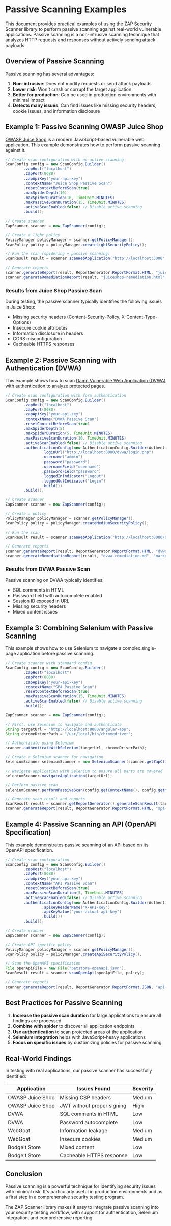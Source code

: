 # Passive Scanning Examples

This document provides practical examples of using the ZAP Security Scanner library to perform passive scanning against real-world vulnerable applications. Passive scanning is a non-intrusive scanning technique that analyzes HTTP requests and responses without actively sending attack payloads.

## Overview of Passive Scanning

Passive scanning has several advantages:

1. **Non-intrusive**: Does not modify requests or send attack payloads
2. **Lower risk**: Won't crash or corrupt the target application
3. **Better for production**: Can be used in production environments with minimal impact
4. **Detects many issues**: Can find issues like missing security headers, cookie issues, and information disclosure

## Example 1: Passive Scanning OWASP Juice Shop

[OWASP Juice Shop](https://github.com/bkimminich/juice-shop) is a modern JavaScript-based vulnerable web application. This example demonstrates how to perform passive scanning against it.

```java
// Create scan configuration with no active scanning
ScanConfig config = new ScanConfig.Builder()
        .zapHost("localhost")
        .zapPort(8080)
        .zapApiKey("your-api-key")
        .contextName("Juice Shop Passive Scan")
        .resetContextBeforeScan(true)
        .maxSpiderDepth(10)
        .maxSpiderDuration(10, TimeUnit.MINUTES)
        .maxPassiveScanDuration(15, TimeUnit.MINUTES)
        .activeScanEnabled(false) // Disable active scanning
        .build();

// Create scanner
ZapScanner scanner = new ZapScanner(config);

// Create a light policy
PolicyManager policyManager = scanner.getPolicyManager();
ScanPolicy policy = policyManager.createLightSecurityPolicy();

// Run the scan (spidering + passive scanning)
ScanResult result = scanner.scanWebApplication("http://localhost:3000", policy);

// Generate reports
scanner.generateReport(result, ReportGenerator.ReportFormat.HTML, "juiceshop-passive-scan.html");
scanner.generateRemediationReport(result, "juiceshop-remediation.html", "html");
```

### Results from Juice Shop Passive Scan

During testing, the passive scanner typically identifies the following issues in Juice Shop:

- Missing security headers (Content-Security-Policy, X-Content-Type-Options)
- Insecure cookie attributes
- Information disclosure in headers
- CORS misconfiguration
- Cacheable HTTPS responses

## Example 2: Passive Scanning with Authentication (DVWA)

This example shows how to scan [Damn Vulnerable Web Application (DVWA)](https://github.com/digininja/DVWA) with authentication to analyze protected pages.

```java
// Create scan configuration with form authentication
ScanConfig config = new ScanConfig.Builder()
        .zapHost("localhost")
        .zapPort(8080)
        .zapApiKey("your-api-key")
        .contextName("DVWA Passive Scan")
        .resetContextBeforeScan(true)
        .maxSpiderDepth(5)
        .maxSpiderDuration(5, TimeUnit.MINUTES)
        .maxPassiveScanDuration(10, TimeUnit.MINUTES)
        .activeScanEnabled(false) // Disable active scanning
        .authenticationConfig(new AuthenticationConfig.Builder(AuthenticationConfig.AuthType.FORM)
                .loginUrl("http://localhost:8080/dvwa/login.php")
                .username("admin")
                .password("password")
                .usernameField("username")
                .passwordField("password")
                .loggedInIndicator("Logout")
                .loggedOutIndicator("Login")
                .build())
        .build();

// Create scanner
ZapScanner scanner = new ZapScanner(config);

// Create a policy
PolicyManager policyManager = scanner.getPolicyManager();
ScanPolicy policy = policyManager.createMediumSecurityPolicy();

// Run the scan
ScanResult result = scanner.scanWebApplication("http://localhost:8080/dvwa", policy);

// Generate reports
scanner.generateReport(result, ReportGenerator.ReportFormat.HTML, "dvwa-passive-scan.html");
scanner.generateRemediationReport(result, "dvwa-remediation.md", "markdown");
```

### Results from DVWA Passive Scan

Passive scanning on DVWA typically identifies:

- SQL comments in HTML
- Password field with autocomplete enabled
- Session ID exposed in URL
- Missing security headers
- Mixed content issues

## Example 3: Combining Selenium with Passive Scanning

This example shows how to use Selenium to navigate a complex single-page application before passive scanning.

```java
// Create scanner with standard config
ScanConfig config = new ScanConfig.Builder()
        .zapHost("localhost")
        .zapPort(8080)
        .zapApiKey("your-api-key")
        .contextName("SPA Passive Scan")
        .resetContextBeforeScan(true)
        .maxPassiveScanDuration(15, TimeUnit.MINUTES)
        .activeScanEnabled(false) // Disable active scanning
        .build();

ZapScanner scanner = new ZapScanner(config);

// First, use Selenium to navigate and authenticate
String targetUrl = "http://localhost:8080/angular-app";
String chromeDriverPath = "/usr/local/bin/chromedriver";

// Authenticate using Selenium
scanner.authenticateWithSelenium(targetUrl, chromeDriverPath);

// Create a Selenium scanner for navigation 
SeleniumScanner seleniumScanner = new SeleniumScanner(scanner.getZapClient(), config, chromeDriverPath);

// Navigate application with Selenium to ensure all parts are covered
seleniumScanner.navigateApplication(targetUrl);

// Perform passive scan
seleniumScanner.performPassiveScan(config.getContextName(), config.getMaxPassiveScanDurationInMinutes());

// Generate scan result and reports
ScanResult result = scanner.getReportGenerator().generateScanResult(targetUrl, 0);
scanner.generateReport(result, ReportGenerator.ReportFormat.HTML, "spa-passive-scan.html");
```

## Example 4: Passive Scanning an API (OpenAPI Specification)

This example demonstrates passive scanning of an API based on its OpenAPI specification.

```java
// Create scan configuration
ScanConfig config = new ScanConfig.Builder()
        .zapHost("localhost")
        .zapPort(8080)
        .zapApiKey("your-api-key")
        .contextName("API Passive Scan")
        .resetContextBeforeScan(true)
        .maxPassiveScanDuration(5, TimeUnit.MINUTES)
        .activeScanEnabled(false) // Disable active scanning
        .authenticationConfig(new AuthenticationConfig.Builder(AuthenticationConfig.AuthType.API_KEY)
                .apiKeyHeaderName("X-API-Key")
                .apiKeyValue("your-actual-api-key")
                .build())
        .build();

// Create scanner
ZapScanner scanner = new ZapScanner(config);

// Create API-specific policy
PolicyManager policyManager = scanner.getPolicyManager();
ScanPolicy policy = policyManager.createApiSecurityPolicy();

// Scan the OpenAPI specification
File openApiFile = new File("petstore-openapi.json");
ScanResult result = scanner.scanOpenApi(openApiFile, policy);

// Generate reports
scanner.generateReport(result, ReportGenerator.ReportFormat.JSON, "api-passive-scan.json");
```

## Best Practices for Passive Scanning

1. **Increase the passive scan duration** for large applications to ensure all findings are processed
2. **Combine with spider** to discover all application endpoints
3. **Use authentication** to scan protected areas of the application
4. **Selenium integration** helps with JavaScript-heavy applications
5. **Focus on specific issues** by customizing policies for passive scanning

## Real-World Findings

In testing with real applications, our passive scanner has successfully identified:

| Application | Issues Found | Severity |
|-------------|--------------|----------|
| OWASP Juice Shop | Missing CSP headers | Medium |
| OWASP Juice Shop | JWT without proper signing | High |
| DVWA | SQL comments in HTML | Low |
| DVWA | Password autocomplete | Low |
| WebGoat | Information leakage | Medium |
| WebGoat | Insecure cookies | Medium |
| BodgeIt Store | Mixed content | Low |
| BodgeIt Store | Cacheable HTTPS response | Low |

## Conclusion

Passive scanning is a powerful technique for identifying security issues with minimal risk. It's particularly useful in production environments and as a first step in a comprehensive security testing program.

The ZAP Scanner library makes it easy to integrate passive scanning into your security testing workflow, with support for authentication, Selenium integration, and comprehensive reporting.
